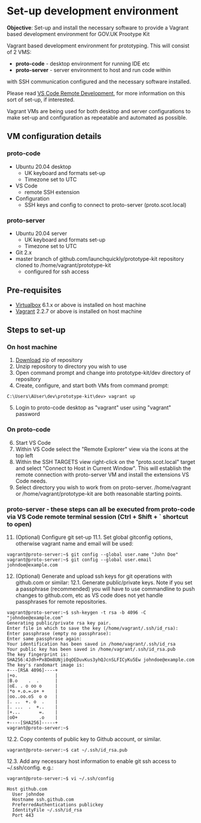 # Set-up development environment

**Objective**: Set-up and install the necessary software to provide a Vagrant based development environment for GOV.UK Prootype Kit

Vagrant based development environment for prototyping. This will consist of 2 VMS:

- **proto-code** - desktop environment for running IDE etc
- **proto-server** - server environment to host and run code within

with SSH communication configured and the necessary software installed.

Please read [VS Code Remote Development](https://code.visualstudio.com/docs/remote/remote-overview), for more information on this sort of set-up, if interested.

Vagrant VMs are being used for both desktop and server configurations to make set-up and configuration as repeatable and automated as possible.

## VM configuration details

### proto-code

- Ubuntu 20.04 desktop 
    - UK keyboard and formats set-up
    - Timezone set to UTC
- VS Code 
    - remote SSH extension
- Configuration
    - SSH keys and config to connect to proto-server (proto.scot.local)

### proto-server

- Ubuntu 20.04 server
    - UK keyboard and formats set-up
    - Timezone set to UTC
- Git 2.x
- master branch of github.com/launchquickly/prototype-kit repository cloned to /home/vagrant/prototype-kit
    - configured for ssh access

## Pre-requisites

- [Virtualbox](https://www.virtualbox.org/wiki/Downloads) 6.1.x or above is installed on host machine
- [Vagrant](https://www.vagrantup.com/downloads) 2.2.7 or above is installed on host machine

## Steps to set-up

### On host machine

1. [Download](https://github.com/launchquickly/prototype-kit/archive/master.zip) zip of repository
2. Unzip repository to directory you wish to use
3. Open command prompt and change into prototype-kit/dev directory of repository
4. Create, configure, and start both VMs from command prompt:
```
C:\Users\AUser\dev\prototype-kit\dev> vagrant up
```
5. Login to proto-code desktop as "vagrant" user using "vagrant" password

### On proto-code

6. Start VS Code
7. Within VS Code select the "Remote Explorer" view via the icons at the top left
8. Within the SSH TARGETS view right-click on the "proto.scot.local" target and select "Connect to Host in Current Window". This will establish the remote connection with proto-server VM and install the extensions VS Code needs.
9. Select directory you wish to work from on proto-server. /home/vagrant or /home/vagrant/prototype-kit are both reasonable starting points.

### proto-server - these steps can all be executed from proto-code via VS Code remote terminal session (Ctrl + Shift + ` shortcut to open) 

11. (Optional) Configure git set-up
11.1. Set global gitconfig options, otherwise vagrant name and email will be used:
```console
vagrant@proto-server:~$ git config --global user.name "John Doe"
vagrant@proto-server:~$ git config --global user.email johndoe@example.com
```
12. (Optional) Generate and upload ssh keys for git operations with github.com or similar:
12.1. Generate public/private keys. Note if you set a passphrase (recommended) you will have to use commandline to push changes to github.com, etc as VS code does not yet handle passphrases for remote repositories.
```console
vagrant@proto-server:~$ ssh-keygen -t rsa -b 4096 -C "johndoe@example.com"
Generating public/private rsa key pair.
Enter file in which to save the key (/home/vagrant/.ssh/id_rsa):
Enter passphrase (empty no passphrase):
Enter same passphrase again:
Your identification has been saved in /home/vagrant/.ssh/id_rsa
Your public key has been saved in /home/vagrant/.ssh/id_rsa.pub
The key fingerprint is:
SHA256:4Jdh+Px8Dm8UNji0qOEDuvKus3yhQJcnSLFICyKu5Ew johndoe@example.com
The key's randomart image is:
+---[RSA 4096]----+
|+o.              |
|B.o    .  .      |
|oE. . o oo o     |
|*o +.o.=.o+ +    |
|oo..oo.oS  o o   |
|. ..  +. o  .    |
|. ...  .  +..    |
|+...       =.    |
|oO+        .o    |
+----[SHA256]-----+
vagrant@proto-server:~$
```
12.2. Copy contents of public key to Github account, or similar.
```console
vagrant@proto-server:~$ cat ~/.ssh/id_rsa.pub
```
12.3. Add any necessary host information to enable git ssh access to ~/.ssh/config. e.g.:
```console
vagrant@proto-server:~$ vi ~/.ssh/config

Host github.com
  User johndoe
  Hostname ssh.github.com
  PreferredAuthentications publickey
  IdentityFile ~/.ssh/id_rsa
  Port 443

```
